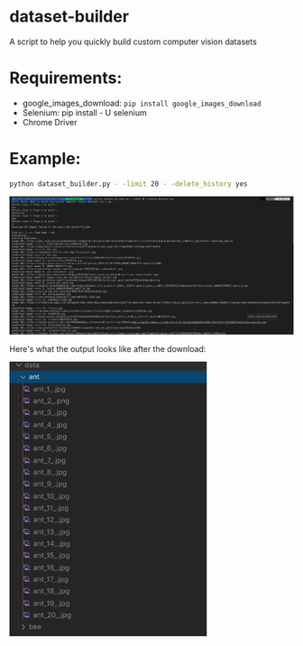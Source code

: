 # dataset-builder

A script to help you quickly build custom computer vision datasets

# Requirements:

- google_images_download: ``pip install google_images_download``
- Selenium: pip install - U selenium
- Chrome Driver

# Example:

```bash
python dataset_builder.py - -limit 20 - -delete_history yes

```

<img src = "./images/screenshot.png" >

Here's what the output looks like after the download:

<img src = "./images/output.png" width=350>
